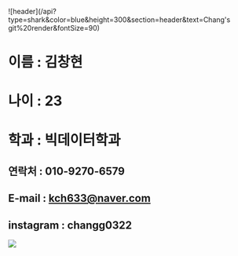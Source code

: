 ![header](/api?type=shark&color=blue&height=300&section=header&text=Chang's git%20render&fontSize=90)

# 이름 : 김창현

# 나이 : 23

# 학과 : 빅데이터학과

## 연락처 : 010-9270-6579
## E-mail : kch633@naver.com
## instagram : changg0322

<img src="https://img.shields.io/badge/-3178C6?style=flat&logo=TypeScript&logoColor=white"/>

